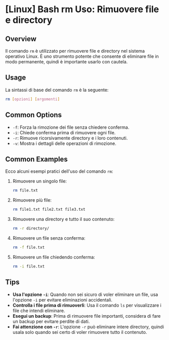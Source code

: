 # [Linux] Bash rm Uso: Rimuovere file e directory

## Overview
Il comando `rm` è utilizzato per rimuovere file e directory nel sistema operativo Linux. È uno strumento potente che consente di eliminare file in modo permanente, quindi è importante usarlo con cautela.

## Usage
La sintassi di base del comando `rm` è la seguente:

```bash
rm [opzioni] [argomenti]
```

## Common Options
- `-f`: Forza la rimozione dei file senza chiedere conferma.
- `-i`: Chiede conferma prima di rimuovere ogni file.
- `-r`: Rimuove ricorsivamente directory e i loro contenuti.
- `-v`: Mostra i dettagli delle operazioni di rimozione.

## Common Examples
Ecco alcuni esempi pratici dell'uso del comando `rm`:

1. Rimuovere un singolo file:
    ```bash
    rm file.txt
    ```

2. Rimuovere più file:
    ```bash
    rm file1.txt file2.txt file3.txt
    ```

3. Rimuovere una directory e tutto il suo contenuto:
    ```bash
    rm -r directory/
    ```

4. Rimuovere un file senza conferma:
    ```bash
    rm -f file.txt
    ```

5. Rimuovere un file chiedendo conferma:
    ```bash
    rm -i file.txt
    ```

## Tips
- **Usa l'opzione `-i`**: Quando non sei sicuro di voler eliminare un file, usa l'opzione `-i` per evitare eliminazioni accidentali.
- **Controlla i file prima di rimuoverli**: Usa il comando `ls` per visualizzare i file che intendi eliminare.
- **Esegui un backup**: Prima di rimuovere file importanti, considera di fare un backup per evitare perdite di dati.
- **Fai attenzione con `-r`**: L'opzione `-r` può eliminare intere directory, quindi usala solo quando sei certo di voler rimuovere tutto il contenuto.
